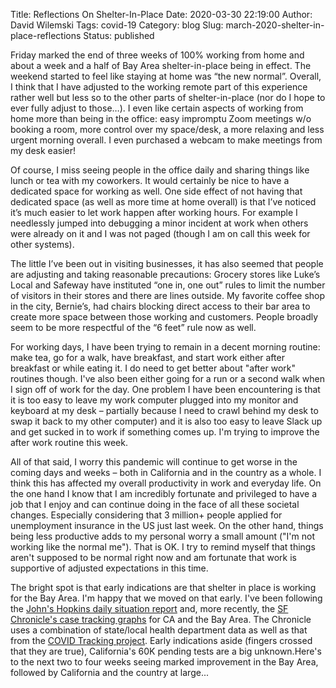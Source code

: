 Title: Reflections On Shelter-In-Place
Date: 2020-03-30 22:19:00
Author: David Wilemski
Tags: covid-19
Category: blog
Slug: march-2020-shelter-in-place-reflections
Status: published

Friday marked the end of three weeks of 100% working from home and about a week and a half of Bay Area shelter-in-place being in effect. The weekend started to feel like staying at home was “the new normal”. Overall, I think that I have adjusted to the working remote part of this experience rather well but less so to the other parts of shelter-in-place (nor do I hope to ever fully adjust to those…). I even like certain aspects of working from home more than being in the office: easy impromptu Zoom meetings w/o booking a room, more control over my space/desk, a more relaxing and less urgent morning overall. I even purchased a webcam to make meetings from my desk easier!

Of course, I miss seeing people in the office daily and sharing things like lunch or tea with my coworkers. It would certainly be nice to have a dedicated space for working as well. One side effect of not having that dedicated space (as well as more time at home overall) is that I’ve noticed it’s much easier to let work happen after working hours. For example I needlessly jumped into debugging a minor incident at work when others were already on it and I was not paged (though I am on call this week for other systems).

The little I’ve been out in visiting businesses, it has also seemed that people are adjusting and taking reasonable precautions: Grocery stores like Luke’s Local and Safeway have instituted “one in, one out” rules to limit the number of visitors in their stores and there are lines outside. My favorite coffee shop in the city, Bernie’s, had chairs blocking direct access to their bar area to create more space between those working and customers. People broadly seem to be more respectful of the “6 feet” rule now as well.

For working days, I have been trying to remain in a decent morning routine: make tea, go for a walk, have breakfast, and start work either after breakfast or while eating it. I do need to get better about "after work" routines though. I've also been either going for a run or a second walk when I sign off of work for the day. One problem I have been encountering is that it is too easy to leave my work computer plugged into my monitor and keyboard at my desk – partially because I need to crawl behind my desk to swap it back to my other computer) and it is also too easy to leave Slack up and get sucked in to work if something comes up. I'm trying to improve the after work routine this week.

All of that said, I worry this pandemic will continue to get worse in the coming days and weeks – both in California and in the country as a whole. I think this has affected my overall productivity in work and everyday life. On the one hand I know that I am incredibly fortunate and privileged to have a job that I enjoy and can continue doing in the face of all these societal changes. Especially considering that 3 million+ people applied for unemployment insurance in the US just last week. On the other hand, things being less productive adds to my personal worry a small amount ("I'm not working like the normal me"). That is OK. I try to remind myself that things aren't supposed to be normal right now and am fortunate that work is supportive of adjusted expectations in this time.

The bright spot is that early indications are that shelter in place is working for the Bay Area. I'm happy that we moved on that early. I've been following the [John's Hopkins daily situation report](http://www.centerforhealthsecurity.org/resources/COVID-19/COVID-19-SituationReports.html) and, more recently, the [SF Chronicle's case tracking graphs](https://projects.sfchronicle.com/2020/coronavirus-map/) for CA and the Bay Area. The Chronicle uses a combination of state/local health department data as well as that from the [COVID Tracking project](https://covidtracking.com/). Early indications aside (fingers crossed that they are true), California's 60K pending tests are a big unknown.Here's to the next two to four weeks seeing marked improvement in the Bay Area, followed by California and the country at large...
